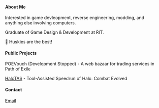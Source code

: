 #### About Me
Interested in game devleopment, reverse engineering, modding, and anything else involving computers.

Graduate of Game Design & Development at RIT.

🐺 Huskies are the best!

#### Public Projects
POEVouch (Development Stopped) - A web bazaar for trading services in Path of Exile

[HaloTAS](https://github.com/Scaless/HaloTAS) - Tool-Assisted Speedrun of Halo: Combat Evolved

#### Contact
[Email](mailto:justinhoooover@gmail.com)
